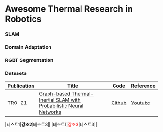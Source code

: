 # Awesome Thermal Research in Robotics

### SLAM

### Domain Adaptation

### RGBT Segmentation

### Datasets
|Publication|Title|Code|Reference|
|---|---|---|---|
|TRO-21|[Graph-based Thermal-Inertial SLAM with Probabilistic Neural Networks](https://arxiv.org/abs/2104.07196)|[Github](https://github.com/risqiutama/ti-slam)|[Youtube](https://www.youtube.com/watch?v=EZ1gpetEN8c)|

|테스트1|**강조2**|테스트3||
|테스트1|<span style="color:red">강조3</span>|테스트3||

